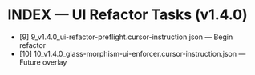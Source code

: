 # INDEX — UI Refactor Tasks (v1.4.0)

- [9] 9_v1.4.0_ui-refactor-preflight.cursor-instruction.json — Begin refactor
- [10] 10_v1.4.0_glass-morphism-ui-enforcer.cursor-instruction.json — Future overlay

